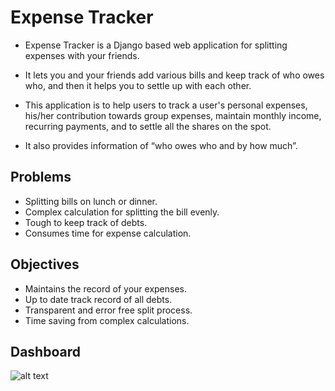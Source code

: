 
# Expense Tracker

- Expense Tracker is a Django based web application for splitting expenses with your friends. 
- It lets you and your friends add various bills and keep track of who owes who, 
and then it helps you to settle up with each other.

- This application is to help users to track a user's personal expenses, his/her contribution towards group expenses, maintain monthly income, recurring payments, and to settle all the shares on the spot. 
- It also provides information of “who owes who and by how much”.

## Problems

- Splitting bills on lunch or dinner.
- Complex calculation for splitting the bill evenly.
- Tough to keep track of debts.
- Consumes time for expense calculation.

## Objectives

- Maintains the record of your expenses.
- Up to date track record of all debts.
- Transparent and error free split process.
- Time saving from complex calculations.

## Dashboard
![alt text](https://github.com/Parth971/Expense-Tracker-Django-Full-stack-Web-Appliction/blob/master/readme_assets/dashboard.png)
